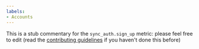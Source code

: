 ```yaml
---
labels:
- Accounts
---
```

This is a stub commentary for the `sync_auth.sign_up` metric: please feel free to edit (read the
[contributing guidelines](https://github.com/mozilla/glean-annotations/blob/main/CONTRIBUTING.md)
if you haven't done this before)

